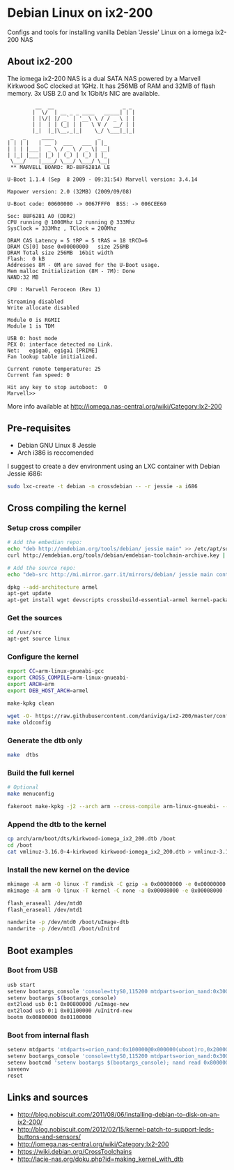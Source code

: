 Debian Linux on ix2-200
=======

Configs and tools for installing vanilla Debian 'Jessie' Linux on a iomega ix2-200 NAS

About ix2-200
------
The iomega ix2-200 NAS is a dual SATA NAS powered by a Marvell Kirkwood SoC clocked at 1GHz. It has 256MB of RAM and 32MB of flash memory. 3x USB 2.0 and 1x 1Gbit/s NIC are available.

```
         __  __                      _ _
        |  \/  | __ _ _ ____   _____| | |
        | |\/| |/ _` | '__\ \ / / _ \ | |
        | |  | | (_| | |   \ V /  __/ | |
        |_|  |_|\__,_|_|    \_/ \___|_|_|
 _   _     ____              _
| | | |   | __ )  ___   ___ | |_ 
| | | |___|  _ \ / _ \ / _ \| __| 
| |_| |___| |_) | (_) | (_) | |_ 
 \___/    |____/ \___/ \___/ \__| 
 ** MARVELL BOARD: RD-88F6281A LE  

U-Boot 1.1.4 (Sep  8 2009 - 09:31:54) Marvell version: 3.4.14

Mapower version: 2.0 (32MB) (2009/09/08)

U-Boot code: 00600000 -> 0067FFF0  BSS: -> 006CEE60

Soc: 88F6281 A0 (DDR2)
CPU running @ 1000Mhz L2 running @ 333Mhz
SysClock = 333Mhz , TClock = 200Mhz 

DRAM CAS Latency = 5 tRP = 5 tRAS = 18 tRCD=6
DRAM CS[0] base 0x00000000   size 256MB 
DRAM Total size 256MB  16bit width
Flash:  0 kB
Addresses 8M - 0M are saved for the U-Boot usage.
Mem malloc Initialization (8M - 7M): Done
NAND:32 MB

CPU : Marvell Feroceon (Rev 1)

Streaming disabled 
Write allocate disabled

Module 0 is RGMII
Module 1 is TDM

USB 0: host mode
PEX 0: interface detected no Link.
Net:   egiga0, egiga1 [PRIME]
Fan lookup table initialized.

Current remote temperature: 25
Current fan speed: 0

Hit any key to stop autoboot:  0 
Marvell>>
```

More info available at http://iomega.nas-central.org/wiki/Category:Ix2-200


Pre-requisites
------
+ Debian GNU Linux 8 Jessie
+ Arch i386 is reccomended 

I suggest to create a dev environment using an LXC container with Debian Jessie i686:

```bash
sudo lxc-create -t debian -n crossdebian -- -r jessie -a i686
```

Cross compiling the kernel
------
### Setup cross compiler ###

```bash
# Add the embedian repo:
echo "deb http://emdebian.org/tools/debian/ jessie main" >> /etc/apt/sources.list
curl http://emdebian.org/tools/debian/emdebian-toolchain-archive.key | apt-key add -

# Add the source repo:
echo "deb-src http://mi.mirror.garr.it/mirrors/debian/ jessie main contrib non-free" >> /etc/apt/sources.list

dpkg --add-architecture armel
apt-get update
apt-get install wget devscripts crossbuild-essential-armel kernel-package ncurses-dev
```

### Get the sources ###
```bash
cd /usr/src
apt-get source linux
```

### Configure the kernel ###
```bash
export CC=arm-linux-gnueabi-gcc
export CROSS_COMPILE=arm-linux-gnueabi-
export ARCH=arm
export DEB_HOST_ARCH=armel

make-kpkg clean

wget -O- https://raw.githubusercontent.com/daniviga/ix2-200/master/configs/config-3.16.0-4-kirkwood-ix2-200 > .config
make oldconfig
```

### Generate the dtb only ###
```bash
make  dtbs
```

### Build the full kernel ###
```bash
# Optional
make menuconfig

fakeroot make-kpkg -j2 --arch arm --cross-compile arm-linux-gnueabi- --initrd kernel_image kernel_headers
```

### Append the dtb to the kernel ###
```bash
cp arch/arm/boot/dts/kirkwood-iomega_ix2_200.dtb /boot
cd /boot
cat vmlinuz-3.16.0-4-kirkwood kirkwood-iomega_ix2_200.dtb > vmlinuz-3.16.0-4-kirkwood-dtb
```

### Install the new kernel on the device ###
```bash
mkimage -A arm -O linux -T ramdisk -C gzip -a 0x00000000 -e 0x00000000 -n initramfs -d initrd.img-3.16.0-4-kirkwood uInitrd
mkimage -A arm -O linux -T kernel -C none -a 0x00008000 -e 0x00008000 -n Linux+dtb -d vmlinuz-3.16.0-4-kirkwood-dtb uImage-dtb
```
```bash
flash_eraseall /dev/mtd0
flash_eraseall /dev/mtd1

nandwrite -p /dev/mtd0 /boot/uImage-dtb
nandwrite -p /dev/mtd1 /boot/uInitrd 
```

Boot examples
------
### Boot from USB ###
```bash
usb start
setenv bootargs_console 'console=ttyS0,115200 mtdparts=orion_nand:0x300000@0x100000(uImage),0x1000000@0x540000(uInitrd) root=/dev/sda1'
setenv bootargs $(bootargs_console)
ext2load usb 0:1 0x00800000 /uImage-new
ext2load usb 0:1 0x01100000 /uInitrd-new
bootm 0x00800000 0x01100000
```

### Boot from internal flash ###
```bash
setenv mtdparts 'mtdparts=orion_nand:0x100000@0x000000(uboot)ro,0x20000@0xA0000(uboot_env),0x300000@0x100000(uImage),0x1000000@0x540000(uInitrd)'
setenv bootargs_console 'console=ttyS0,115200 mtdparts=orion_nand:0x300000@0x100000(uImage),0x1000000@0x540000(uInitrd) root=/dev/sda1'
setenv bootcmd 'setenv bootargs $(bootargs_console); nand read 0x800000 uImage; nand read 0x1100000 uInitrd; bootm 0x00800000 0x01100000'
saveenv
reset
```

Links and sources
------
+ http://blog.nobiscuit.com/2011/08/06/installing-debian-to-disk-on-an-ix2-200/
+ http://blog.nobiscuit.com/2012/02/15/kernel-patch-to-support-leds-buttons-and-sensors/
+ http://iomega.nas-central.org/wiki/Category:Ix2-200
+ https://wiki.debian.org/CrossToolchains
+ http://lacie-nas.org/doku.php?id=making_kernel_with_dtb

